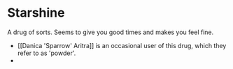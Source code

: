 # Starshine
A drug of sorts. Seems to give you good times and makes you feel fine.

- [[Danica 'Sparrow' Aritra]] is an occasional user of this drug, which they refer to as 'powder'.
- 